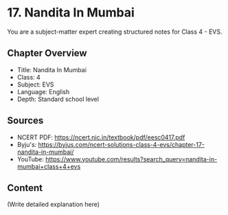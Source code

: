 # 17. Nandita In Mumbai

You are a subject-matter expert creating structured notes for Class 4 - EVS.

## Chapter Overview
- Title: Nandita In Mumbai
- Class: 4
- Subject: EVS
- Language: English
- Depth: Standard school level

## Sources
- NCERT PDF: https://ncert.nic.in/textbook/pdf/eesc0417.pdf
- Byju's: https://byjus.com/ncert-solutions-class-4-evs/chapter-17-nandita-in-mumbai/
- YouTube: https://www.youtube.com/results?search_query=nandita-in-mumbai+class+4+evs

## Content
(Write detailed explanation here)
